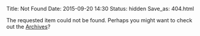 Title: Not Found
Date: 2015-09-20 14:30
Status: hidden
Save_as: 404.html

The requested item could not be found. Perhaps you might want to check out the [Archives](/archives.html)?
